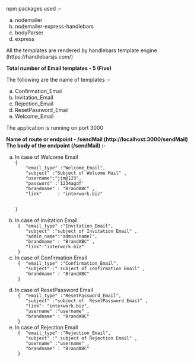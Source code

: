 npm packages used :-
<ol  type="a">
<li> nodemailer</li>
<li> nodemailer-express-handlebars </li>
<li> bodyParser </li>
<li> express </li>
</ol>

<p>
 All the templates are rendered by handlebars template engine  (https://handlebarsjs.com/)
</p>

<b> Total number of Email templates -  5 (Five) </b>

The following are the name of templates :-
<ol  type="a">
 <li> Confirmation_Email </li>
  <li> Invitation_Email  </li>
  <li>  Rejection_Email  </li>
 <li>  ResetPassword_Email  </li>
   <li> Welcome_Email  </li>
</ol>

<p> The application is running on port 3000 </p>

<b> Name of route or endpoint -  /sendMail (http://localhost:3000/sendMail)
</b>
<b>
The body of the endpoint (/sendMail) :-
</b>
<ol type="a">

<li>
 In case of  Welcome Email
<code>
{
	"email_type" :"Welcome_Email",
 	"subject" :"Subject of Welcome Mail" ,
    "username":"jim@123",
    "password" :'1234agdf'
    "brandname" : "BrandABC" ,
    "link"      : "interwork.biz"

  }
</code>
 </li>
 <li>
 In case of Invitation Email
<code>
 {	"email_type" :"Invitation_Email",
 	"subject" :"subject of Invitation Email" ,
 	"admin_name":"admin(name)",
	"brandname" : "BrandABC" ,
	"link":"interwork.biz"
 }
</code>
</li>
<li>
 In case of Confirmation Email
<code>
 {	"email_type" :"Confirmation_Email",
 	"subject" :" subject of confirmation Email" ,
 	"brandname" : "BrandABC"
 }
 </code>
</li>
<li>
 In case of  ResetPassword Email
<code>
 {	"email_type" :"ResetPassword_Email",
 	"subject" :"subject of  ResetPassword Email" ,
 	"link": "interwork.biz",
 	"username" :"username" ,
	"brandname" : "BrandABC"
 }
</code>
 </li>
<li>
 In case of Rejection Email
<code>
 {	"email_type" :"Rejection_Email",
 	"subject" :" subject of Rejection Email" ,
	"username" :"username" ,
	"brandname" : "BrandABC"
 }
 </code>
</li>
</ol>
